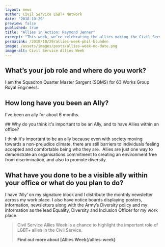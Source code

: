 ```yaml
---
layout: news
author: Civil Service LGBT+ Network
date: '2018-10-29'
preview: false
published: true
title: "Allies in Action: Raymond Jenner"
excerpt: "This week, we’re celebrating the allies making the Civil Service a great place to work for LGBT+ people. Raymond works for the Ministry of Defence. In this post, we asked Raymond to share some thoughts on why allies are important."
permalink: /2018/10/29/allies-week-phil-blunden
image: /assets/images/posts/allies-week-no-date.png
image-alt: Civil Service Allies Week
---
```


## What’s your job role and where do you work? 

I am the Squadron Quarter Master Sargent (SQMS) for 63 Works Group Royal Engineers.

## How long have you been an Ally?  

I've been an ally for about 6 months.

## Why do you think it's important to be an Ally, and to have Allies within an office?  

I think it's important to be an ally because even with society moving towards a non-prejudice climate, there are still barriers to individuals feeling accepted and comfortable being who they are.  Allies are just one way to demonstrate an organisations commitment to creating an environment free from discrimination, and also to promote diversity.

## What have you done to be a visible ally within your office or what do you plan to do? 

I have ‘Ally’ on my signature block and I distribute the monthly newsletter across my work place. I also have notice boards displaying posters, information, newsletters along with the Army’s Diversity policy and my information as the lead Equality, Diversity and Inclusion Officer for my work place.

> Civil Service Allies Week is a chance to highlight the important role of LGBT+ allies in the Civil Service. 
>
> **Find out more about [Allies Week(/allies-week)**